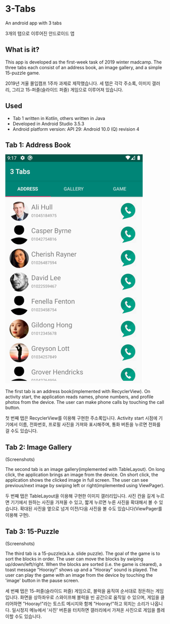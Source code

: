 # 3-Tabs
An android app with 3 tabs

3개의 탭으로 이루어진 안드로이드 앱

## What is it?
This app is developed as the first-week task of 2019 winter madcamp.
The three tabs each consist of an address book, an image gallery, and a simple 15-puzzle game.

2019년 겨울 몰입캠프 1주차 과제로 제작했습니다.
세 탭은 각각 주소록, 이미지 갤러리, 그리고 15-퍼즐(슬라이드 퍼즐) 게임으로 이루어져 있습니다.

## Used
* Tab 1 written in Kotlin, others written in Java
* Developed in Android Studio 3.5.3
* Android platform version: API 29: Android 10.0 (Q) revision 4

## Tab 1: Address Book
![addr_1](./readme_images/addr_1.png)

The first tab is an address book(implemented with RecyclerView).
On activity start, the application reads names, phone numbers, and profile photos from the device.
The user can make phone calls by touching the call button.

첫 번째 탭은 RecyclerView를 이용해 구현한 주소록입니다.
Activity start 시점에 기기에서 이름, 전화번호, 프로필 사진을 가져와 표시해주며, 통화 버튼을 누르면 전화를 걸 수도 있습니다.

## Tab 2: Image Gallery
(Screenshots)

The second tab is an image gallery(implemented with TableLayout).
On long click, the application brings an image from the device.
On short click, the application shows the clicked image in full screen.
The user can see previous/next image by swiping left or right(implemented using ViewPager).

두 번째 탭은 TableLayout을 이용해 구현한 이미지 갤러리입니다.
사진 칸을 길게 누르면 기기에서 원하는 사진을 가져올 수 있고, 짧게 누르면 누른 사진을 확대해서 볼 수 있습니다.
확대된 사진을 옆으로 넘겨 이전/다음 사진을 볼 수도 있습니다(ViewPager를 이용해 구현).

## Tab 3: 15-Puzzle
(Screenshots)

The third tab is a 15-puzzle(a.k.a. slide puzzle).
The goal of the game is to sort the blocks in order.
The user can move the blocks by swiping up/down/left/right.
When the blocks are sorted (i.e. the game is cleared), a toast message "Hooray!" shows up and a "Hooray" sound is played.
The user can play the game with an image from the device by touching the 'image' button in the pause screen.

세 번째 탭은 15-퍼즐(슬라이드 퍼즐) 게임으로, 블럭을 움직여 순서대로 정돈하는 게임입니다.
화면을 상하좌우로 스와이프해 블럭을 빈 공간으로 움직일 수 있으며, 게임을 클리어하면 "Hooray!"라는 토스트 메시지와 함께 "Hooray!"하고 외치는 소리가 나옵니다.
일시정지 메뉴에서 '사진' 버튼을 터치하면 갤러리에서 가져온 사진으로 게임을 플레이할 수도 있습니다.
